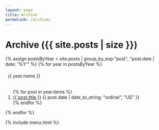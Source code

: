```yaml
---
layout: page
title: Archive
permalink: /archive/
---
```


<div class="container-blog-header">
    <h1><i class="fas fa-archive"></i>
    <span>Archive ({{ site.posts | size }})</span>
    </h1>
</div>

<div class="container-post">
<div class="post-content">
{% assign postsByYear = site.posts | group_by_exp:"post", "post.date | date: '%Y'" %}
{% for year in postsByYear %}
	<h6><i class="far fa-calendar-alt"></i>&nbsp; {{ year.name }}</h6>
	<ol>
    {% for post in year.items %}
		<li><a href="{{ post.url }}" title="{{ post.title | escape }}">{{ post.title }}</a> <span>{{ post.date | date_to_string: "ordinal", "US" }}</span></li>
    {% endfor %}
	</ol>
{% endfor %}
</div>
</div>

{% include menu.html %}
